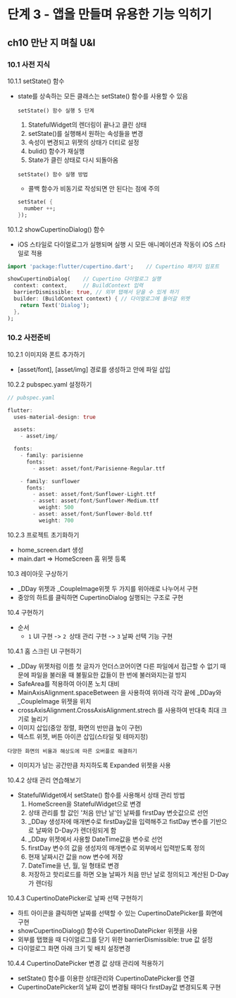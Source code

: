 # 단계 3 - 앱을 만들며 유용한 기능 익히기
## ch10 만난 지 며칠 U&I
### 10.1 사전 지식
10.1.1 setState() 함수
- state를 상속하는 모든 클래스는 setState() 함수를 사용할 수 있음

    `setState() 함수 실행 5 단계`  
    1. StatefulWidget의 렌더링이 끝나고 클린 상태
    2. setState()를 실행해서 원하는 속성들을 변경
    3. 속성이 변경되고 위젯의 상태가 더티로 설정
    4. bulid() 함수가 재실행
    5. State가 클린 상태로 다시 되돌아옴

    `setState() 함수 실행 방법`
    - 콜백 함수가 비동기로 작성되면 안 된다는 점에 주의   
    ```dart
    setState( {
      number ++;
    });
    ```
10.1.2 showCupertinoDialog() 함수
- iOS 스타일로 다이얼로그가 실행되며 실행 시 모든 애니메이션과 작동이 iOS 스타일로 적용
```dart
import 'package:flutter/cupertino.dart';    // Cupertino 패키지 임포트

showCupertinoDialog(    // Cupertino 다이얼로그 실행
  context: context,     // BuildContext 입력
  barrierDismissible: true, // 외부 탭해서 닫을 수 있게 하기
  builder: (BuildContext context) { // 다이얼로그에 들어갈 위젯
    return Text('Dialog');
  },
);
```
### 10.2 사전준비
10.2.1 이미지와 폰트 추가하기
- [asset/font], [asset/img] 경로를 생성하고 안에 파일 삽입

10.2.2 pubspec.yaml 설정하기
```dart
// pubspec.yaml

flutter:
  uses-material-design: true

  assets:
    - asset/img/

  fonts:
    - family: parisienne
      fonts:
        - asset: asset/font/Parisienne-Regular.ttf

    - family: sunflower
      fonts:
        - asset: asset/font/Sunflower-Light.ttf
        - asset: asset/font/Sunflower-Medium.ttf
          weight: 500
        - asset: asset/font/Sunflower-Bold.ttf
          weight: 700
```
10.2.3 프로젝트 초기화하기
- home_screen.dart 생성
- main.dart => HomeScreen 홈 위젯 등록

10.3 레이아웃 구상하기
- _DDay 위젯과 _CoupleImage위젯 두 가지를 위아래로 나누어서 구현
- 중앙의 하트를 클릭하면 CupertinoDialog 실행되는 구조로 구현

10.4 구현하기
- 순서
  - `1` UI 구현 -> `2 `상태 관리 구현 -> `3` 날짜 선택 기능 구현

10.4.1 홈 스크린 UI 구현하기
- _DDay 위젯처럼 이름 첫 글자가 언더스코어이면 다른 파일에서 접근할 수 없기 때문에 파일을 불러올 때 불필요한 값들이 한 번에 불러와지는걸 방지
- SafeArea를 적용하여 아이폰 노치 대비
- MainAxisAlignment.spaceBetween 을 사용하여 위아래 각각 끝에 _DDay와 _CoupleImage 위젯을 위치
- crossAxisAlignment.CrossAxisAlignment.strech 를 사용하여 반대축 최대 크기로 늘리기
- 이미지 삽입(중앙 정렬, 화면의 반만큼 높이 구현)
- 텍스트 위젯, 버튼 아이콘 삽입(스타일 및 테마지정)

`다양한 화면의 비율과 해상도에 따른 오버플로 해결하기`
- 이미지가 남는 공간만큼 차지하도록 Expanded 위젯을 사용

10.4.2 상태 관리 연습해보기
- StatefulWidget에서 setState() 함수를 사용해서 상태 관리 방법
    1. HomeScreen을 StatefulWidget으로 변경
    2. 상태 관리를 할 값인 '처음 만난 날'인 날짜를 firstDay 변숫값으로 선언  
    3. _DDay 생성자에 매개변수로 firstDay값을 입력해주고 fistDay 변수를 기반으로 날짜와 D-Day가 렌더링되게 함
    4. _DDay 위젯에서 사용할 DateTime값을 변수로 선언
    5. firstDay 변수의 값을 생성자의 매개변수로 외부에서 입력받도록 정의
    6. 현재 날짜시간 값을 now 변수에 저장
    7. DateTime을 년, 월, 일 형태로 변경
    8. 저장하고 핫리로드를 하면 오늘 날짜가 처음 만난 날로 정의되고 계산된 D-Day가 렌더링

10.4.3 CupertinoDatePicker로 날짜 선택 구현하기
- 하트 아이콘을 클릭하면 날짜를 선택할 수 있는 CupertinoDatePicker를 화면에 구현 
- showCupertinoDialog() 함수와 CupertinoDatePicker 위젯을 사용
- 외부를 탭했을 때 다이얼로그를 닫기 위한 barrierDismissible: true 값 설정
- 다이얼로그 화면 아래 크기 및 배치 설정변경

10.4.4 CupertinoDatePicker 변경 값 상태 관리에 적용하기
- setState() 함수를 이용한 상태관리와 CupertinoDatePicker를 연결
- CupertinoDatePicker의 날짜 값이 변경될 때마다 firstDay값 변경되도록 구현



